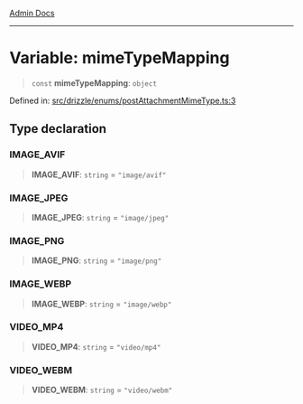 [Admin Docs](/)

***

# Variable: mimeTypeMapping

> `const` **mimeTypeMapping**: `object`

Defined in: [src/drizzle/enums/postAttachmentMimeType.ts:3](https://github.com/NishantSinghhhhh/talawa-api/blob/eec373445d0a4b36c011832ad5010e69e112315d/src/drizzle/enums/postAttachmentMimeType.ts#L3)

## Type declaration

### IMAGE\_AVIF

> **IMAGE\_AVIF**: `string` = `"image/avif"`

### IMAGE\_JPEG

> **IMAGE\_JPEG**: `string` = `"image/jpeg"`

### IMAGE\_PNG

> **IMAGE\_PNG**: `string` = `"image/png"`

### IMAGE\_WEBP

> **IMAGE\_WEBP**: `string` = `"image/webp"`

### VIDEO\_MP4

> **VIDEO\_MP4**: `string` = `"video/mp4"`

### VIDEO\_WEBM

> **VIDEO\_WEBM**: `string` = `"video/webm"`
